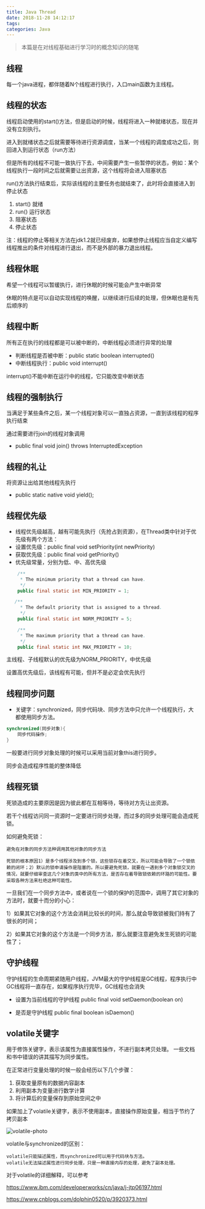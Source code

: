 ```yaml
---
title: Java Thread
date: 2018-11-28 14:12:17
tags:
categories: Java
---
```


> 本篇是在对线程基础进行学习时的概念知识的随笔

<!-- more -->

## 线程
每一个java进程，都伴随着N个线程进行执行，入口main函数为主线程。

## 线程的状态
线程启动使用的start()方法，但是启动的时候，线程将进入一种就绪状态，现在并没有立刻执行。

进入到就绪状态之后就需要等待进行资源调度，当某一个线程的调度成功之后，则回进入到运行状态（run方法）

但是所有的线程不可能一致执行下去，中间需要产生一些暂停的状态，例如：某个线程执行一段时间之后就需要让出资源，这个线程将会进入阻塞状态

run()方法执行结束后，实际该线程的主要任务也就结束了，此时将会直接进入到停止状态

1. start() 就绪
2. run() 运行状态
3. 阻塞状态
4. 停止状态

注：线程的停止等相关方法在jdk1.2就已经废弃，如果想停止线程应当自定义编写线程推出的条件对线程进行退出，而不是外部的暴力退出线程。

## 线程休眠
希望一个线程可以暂缓执行，进行休眠的时候可能会产生中断异常

休眠的特点是可以自动实现线程的唤醒，以继续进行后续的处理，但休眠也是有先后顺序的

## 线程中断
所有正在执行的线程都是可以被中断的，中断线程必须进行异常的处理
* 判断线程是否被中断：public static boolean interrupted()
* 中断线程执行：public void interrupt()

interrupt()不能中断在运行中的线程，它只能改变中断状态

## 线程的强制执行
当满足于某些条件之后，某一个线程对象可以一直独占资源，一直到该线程的程序执行结束

通过需要进行join的线程对象调用
* public final void join() throws InterruptedException 
  
## 线程的礼让
将资源让出给其他线程先执行
* public static native void yield();

## 线程优先级
* 线程优先级越高，越有可能先执行（先抢占到资源），在Thread类中针对于优先级有两个方法：
* 设置优先级：public final void setPriority(int newPriority)
* 获取优先级：public final void getPriority()
* 优先级常量，分别为低、中、高优先级
```java
    /**
     * The minimum priority that a thread can have.
     */
    public final static int MIN_PRIORITY = 1;

   /**
     * The default priority that is assigned to a thread.
     */
    public final static int NORM_PRIORITY = 5;

    /**
     * The maximum priority that a thread can have.
     */
    public final static int MAX_PRIORITY = 10;
```
主线程、子线程默认的优先级为NORM_PRIORITY，中优先级

设置高优先级后，该线程有可能，但并不是必定会优先执行


## 线程同步问题

* 关键字：synchronized，同步代码块、同步方法中只允许一个线程执行，大都使用同步方法。
```java
synchronized(同步对象){
    同步代码操作;
}
```
一般要进行同步对象处理的时候可以采用当前对象this进行同步。

同步会造成程序性能的整体降低


## 线程死锁

死锁造成的主要原因是因为彼此都在互相等待，等待对方先让出资源。

若干个线程访问同一资源时一定要进行同步处理，而过多的同步处理可能会造成死锁。

如何避免死锁：

    避免在对象的同步方法种调用其他对象的同步方法

    死锁的根本原因1）是多个线程涉及到多个锁，这些锁存在着交叉，所以可能会导致了一个锁依赖的闭环；2）默认的锁申请操作是阻塞的。所以要避免死锁，就要在一遇到多个对象锁交叉的情况，就要仔细审查这几个对象的类中的所有方法，是否存在着导致锁依赖的环路的可能性。要采取各种方法来杜绝这种可能性。


一旦我们在一个同步方法中，或者说在一个锁的保护的范围中，调用了其它对象的方法时，就要十而分的小心：

1）如果其它对象的这个方法会消耗比较长的时间，那么就会导致锁被我们持有了很长的时间；

2）如果其它对象的这个方法是一个同步方法，那么就要注意避免发生死锁的可能性了；

## 守护线程
守护线程的生命周期紧随用户线程，JVM最大的守护线程是GC线程，程序执行中GC线程将一直存在，如果程序执行完毕，GC线程也会消失

* 设置为当前线程的守护线程 public final void setDaemon(boolean on)

* 是否是守护线程 public final boolean isDaemon()

## volatile关键字
用于修饰关键字，表示该属性为直接属性操作，不进行副本拷贝处理。
一些文档和书中错误的讲其描写为同步属性。

在正常进行变量处理的时候一般会经历以下几个步骤：
1. 获取变量原有的数据内容副本
2. 利用副本为变量进行数学计算
3. 将计算后的变量保存到原始空间之中

如果加上了volatile关键字，表示不使用副本，直接操作原始变量，相当于节约了拷贝副本

![volatile-photo](/image/volatile.png)

volatile与synchronized的区别：

    volatile只能描述属性，而synchronized可以用于代码块与方法。
    volatile无法描述属性进行同步处理，只是一种直接内存的处理，避免了副本处理。

对于volatile的详细解释，可以参考

https://www.ibm.com/developerworks/cn/java/j-jtp06197.html

https://www.cnblogs.com/dolphin0520/p/3920373.html